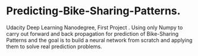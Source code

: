 # Predicting-Bike-Sharing-Patterns.
Udacity Deep Learning Nanodegree, First Project .
Using only Numpy to carry out forward and back propagation for prediction of Bike-Sharing Patterns and the goal is to build a neural network from scratch and applying them to solve real prediction problems.


